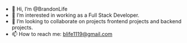 - 👋 Hi, I’m @BrandonLife
- 👀 I’m interested in working as a Full Stack Developer.
- 💞️ I’m looking to collaborate on projects frontend projects and backend projects.
- 📫 How to reach me: blife1119@gmail.com 

<!---
BrandonLife/BrandonLife is a ✨ special ✨ repository because its `README.md` (this file) appears on your GitHub profile.
You can click the Preview link to take a look at your changes.
--->

